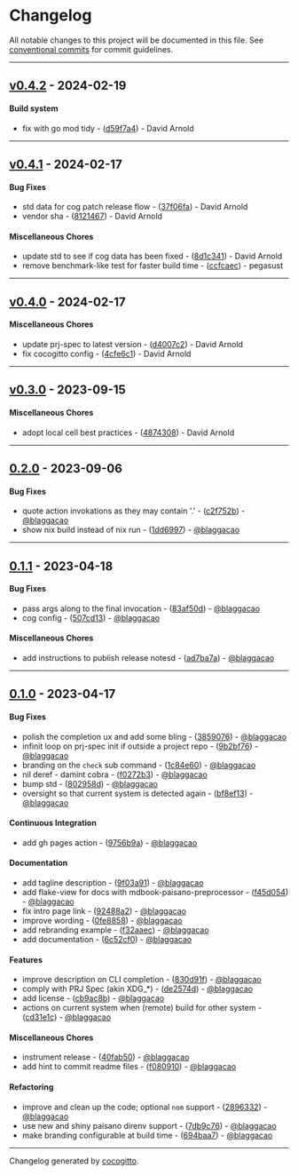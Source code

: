 # Changelog
All notable changes to this project will be documented in this file. See [conventional commits](https://www.conventionalcommits.org/) for commit guidelines.

- - -
## [v0.4.2](https://github.com/paisano-nix/tui/compare/v0.4.1..v0.4.2) - 2024-02-19
#### Build system
- fix with go mod tidy - ([d59f7a4](https://github.com/paisano-nix/tui/commit/d59f7a4d05e42216c90687d4beb17af39058b136)) - David Arnold

- - -

## [v0.4.1](https://github.com/paisano-nix/tui/compare/v0.4.0..v0.4.1) - 2024-02-17
#### Bug Fixes
- std data for cog patch release flow - ([37f06fa](https://github.com/paisano-nix/tui/commit/37f06fa0846119ae2b15ffcb2eecb1462c24f894)) - David Arnold
- vendor sha - ([8121467](https://github.com/paisano-nix/tui/commit/8121467cc676d9887671d7533c9687f53e92c241)) - David Arnold
#### Miscellaneous Chores
- update std to see if cog data has been fixed - ([8d1c341](https://github.com/paisano-nix/tui/commit/8d1c3412f49a1212846d70ff97b49929f357c64e)) - David Arnold
- remove benchmark-like test for faster build time - ([ccfcaec](https://github.com/paisano-nix/tui/commit/ccfcaec93068eac196e4222ebe53b3599c7be071)) - pegasust

- - -

## [v0.4.0](https://github.com/paisano-nix/tui/compare/v0.3.0..v0.4.0) - 2024-02-17
#### Miscellaneous Chores
- update prj-spec to latest version - ([d4007c2](https://github.com/paisano-nix/tui/commit/d4007c245a816c855976ff0ccf94233024ce64cd)) - David Arnold
- fix cocogitto config - ([4cfe6c1](https://github.com/paisano-nix/tui/commit/4cfe6c1ceef85c413a31c9d4fdfd42679fe3e92b)) - David Arnold

- - -

## [v0.3.0](https://github.com/divnix/hive/compare/v0.2.0..v0.3.0) - 2023-09-15
#### Miscellaneous Chores
- adopt local cell best practices - ([4874308](https://github.com/divnix/hive/commit/48743087ad1c61d9cb84551ace2955be54bf53d4)) - David Arnold

- - -

## [0.2.0](https://github.com/paisano-nix/tui/compare/0.1.1..0.2.0) - 2023-09-06
#### Bug Fixes
- quote action invokations as they may contain '.' - ([c2f752b](https://github.com/paisano-nix/tui/commit/c2f752b4f288468c2190367afad1d66bc959d4bd)) - [@blaggacao](https://github.com/blaggacao)
- show nix build instead of nix run - ([1dd6997](https://github.com/paisano-nix/tui/commit/1dd69975f3cec30a2f4ababde28d7cf8c1a61b3d)) - [@blaggacao](https://github.com/blaggacao)

- - -

## [0.1.1](https://github.com/paisano-nix/tui/compare/0.1.0..0.1.1) - 2023-04-18
#### Bug Fixes
- pass args along to the final invocation - ([83af50d](https://github.com/paisano-nix/tui/commit/83af50d6c058999094bfab633e0a50faedafa1d1)) - [@blaggacao](https://github.com/blaggacao)
- cog config - ([507cd13](https://github.com/paisano-nix/tui/commit/507cd138a26807aac2be5b859c9000aad8283203)) - [@blaggacao](https://github.com/blaggacao)
#### Miscellaneous Chores
- add instructions to publish release notesd - ([ad7ba7a](https://github.com/paisano-nix/tui/commit/ad7ba7a1cbc0302103a25d1262c9eb55c0939223)) - [@blaggacao](https://github.com/blaggacao)

- - -

## [0.1.0](https://github.com/tui/paisano-nix/compare/5eef783baf77df737e33e8265834ac8afd0b78df..0.1.0) - 2023-04-17
#### Bug Fixes
- polish the completion ux and add some bling - ([3859076](https://github.com/tui/paisano-nix/commit/38590763cbbdf3175cf62b1c693f83c449313e54)) - [@blaggacao](https://github.com/blaggacao)
- infinit loop on prj-spec init if outside a project repo - ([9b2bf76](https://github.com/tui/paisano-nix/commit/9b2bf7679b671319b96fc24f534620f1d9f27f0f)) - [@blaggacao](https://github.com/blaggacao)
- branding on the `check` sub command - ([1c84e60](https://github.com/tui/paisano-nix/commit/1c84e604adb8907bc20ee5030bb124020ac79ace)) - [@blaggacao](https://github.com/blaggacao)
- nil deref - damint cobra - ([f0272b3](https://github.com/tui/paisano-nix/commit/f0272b3986fbf153322b6e1c8b13016830e3577a)) - [@blaggacao](https://github.com/blaggacao)
- bump std - ([802958d](https://github.com/tui/paisano-nix/commit/802958d123b0a5437441be0cab1dee487b0ed3eb)) - [@blaggacao](https://github.com/blaggacao)
- oversight so that current system is detected again - ([bf8ef13](https://github.com/tui/paisano-nix/commit/bf8ef13f4ad9c84e7bf177c8a5f1c9586c41a4e4)) - [@blaggacao](https://github.com/blaggacao)
#### Continuous Integration
- add gh pages action - ([9756b9a](https://github.com/tui/paisano-nix/commit/9756b9aacc3ab369016c5b56677bf0e8902e8e01)) - [@blaggacao](https://github.com/blaggacao)
#### Documentation
- add tagline description - ([9f03a91](https://github.com/tui/paisano-nix/commit/9f03a911b9293acd93c3fbb1cf1cdaa92ec89c13)) - [@blaggacao](https://github.com/blaggacao)
- add flake-view for docs with mdbook-paisano-preprocessor - ([f45d054](https://github.com/tui/paisano-nix/commit/f45d054b1329e70e475eb185367d18fa08a6a176)) - [@blaggacao](https://github.com/blaggacao)
- fix intro page link - ([92488a2](https://github.com/tui/paisano-nix/commit/92488a29c7b9feac773feba8672d406d5268e3ae)) - [@blaggacao](https://github.com/blaggacao)
- improve wording - ([0fe8858](https://github.com/tui/paisano-nix/commit/0fe88586963807b918cab3e4a6a651604b0a82c2)) - [@blaggacao](https://github.com/blaggacao)
- add rebranding example - ([f32aaec](https://github.com/tui/paisano-nix/commit/f32aaec2774be698590c45438c2b8d0d5cbfa87e)) - [@blaggacao](https://github.com/blaggacao)
- add documentation - ([6c52cf0](https://github.com/tui/paisano-nix/commit/6c52cf0de2e0acd88aef3515f909936abfebb4b6)) - [@blaggacao](https://github.com/blaggacao)
#### Features
- improve description on CLI completion - ([830d91f](https://github.com/tui/paisano-nix/commit/830d91ff32d3e12a4f89dec2f74179416af513c8)) - [@blaggacao](https://github.com/blaggacao)
- comply with PRJ Spec (akin XDG_*) - ([de2574d](https://github.com/tui/paisano-nix/commit/de2574dc7390a9f38ace10b3cb3b35737595f365)) - [@blaggacao](https://github.com/blaggacao)
- add license - ([cb9ac8b](https://github.com/tui/paisano-nix/commit/cb9ac8bc142c6bfac2bebb6566a03175aeb97a05)) - [@blaggacao](https://github.com/blaggacao)
- actions on current system when (remote) build for other system - ([cd31e1c](https://github.com/tui/paisano-nix/commit/cd31e1c13aa01fa811d21b522215037c57e03cd3)) - [@blaggacao](https://github.com/blaggacao)
#### Miscellaneous Chores
- instrument release - ([40fab50](https://github.com/tui/paisano-nix/commit/40fab501a95f1a7f966f0b392557a01c1bcd2b60)) - [@blaggacao](https://github.com/blaggacao)
- add hint to commit readme files - ([f080910](https://github.com/tui/paisano-nix/commit/f0809101b957e831ff5ae3be432397a0da9149b7)) - [@blaggacao](https://github.com/blaggacao)
#### Refactoring
- improve and clean up the code; optional `nom` support - ([2896332](https://github.com/tui/paisano-nix/commit/2896332e412153d7110bac3ebf330e9c5e34404b)) - [@blaggacao](https://github.com/blaggacao)
- use new and shiny paisano direnv support - ([7db9c76](https://github.com/tui/paisano-nix/commit/7db9c76c3e440a926faf3efa585faf1d080585de)) - [@blaggacao](https://github.com/blaggacao)
- make branding configurable at build time - ([694baa7](https://github.com/tui/paisano-nix/commit/694baa76fd58492b721f9091f2ed6736bfa6d85e)) - [@blaggacao](https://github.com/blaggacao)

- - -

Changelog generated by [cocogitto](https://github.com/cocogitto/cocogitto).